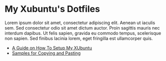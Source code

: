 My Xubuntu's Dotfiles
=====================

Lorem ipsum dolor sit amet, consectetur adipiscing elit. Aenean ut iaculis sem. Sed consectetur odio sit amet dictum auctor. Proin sagittis mauris nec interdum dapibus. Ut felis sapien, gravida eu commodo tempus, scelerisque non sapien. Sed finibus lacinia lorem, eget fringilla est ullamcorper quis.

* [A Guide on How To Setup My XUbuntu](resources/docs/setup/README.md)
* [Samples for Copying and Pasting](resources/docs/sample/README.md)
